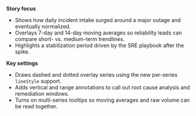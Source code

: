 **Story focus**
- Shows how daily incident intake surged around a major outage and eventually normalized.
- Overlays 7-day and 14-day moving averages so reliability leads can compare short- vs. medium-term trendlines.
- Highlights a stabilization period driven by the SRE playbook after the spike.

**Key settings**
- Draws dashed and dotted overlay series using the new per-series `lineStyle` support.
- Adds vertical and range annotations to call out root cause analysis and remediation windows.
- Turns on multi-series tooltips so moving averages and raw volume can be read together.
